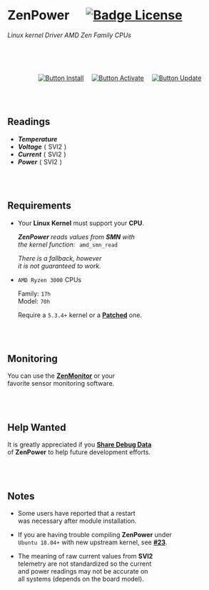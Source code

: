 
# ZenPower    [![Badge License]][License]

*Linux kernel Driver AMD Zen Family CPUs*

<br>
<br>
<br>

<div align = center>

[![Button Install]][Install]   
[![Button Activate]][Activate]   
[![Button Update]][Update]

</div>

<br>
<br>

## Readings

- ***Temperature***
- ***Voltage*** ( SVI2 )
- ***Current*** ( SVI2 )
- ***Power*** ( SVI2 )

<br>
<br>

## Requirements

- Your **Linux Kernel** must support your **CPU**.

    ***ZenPower*** *reads values from **SMN** with* <br>
    *the kernel function:*  `amd_smn_read`
    
    *There is a fallback, however* <br>
    *it is not guaranteed to work.*

- `AMD Ryzen 3000` CPUs

    Family: `17h` <br>
    Model: `70h`

    Require a `5.3.4+` kernel or a **[Patched]** one.


<br>
<br>

## Monitoring

You can use the **[ZenMonitor]** or your <br>
favorite sensor monitoring software.

<br>
<br>

## Help Wanted

It is greatly appreciated if you **[Share Debug Data]** <br>
of **ZenPower** to help future development efforts.

<br>
<br>

## Notes

 - Some users have reported that a restart <br>
   was necessary after module installation.

 - If you are having trouble compiling **ZenPower** under <br>
   `Ubuntu 18.04+` with new upstream kernel, see **[#23]**.
 
 - The meaning of raw current values from **SVI2** <br>
   telemetry are not standardized so the current <br>
   and power readings may not be accurate on <br>
   all systems (depends on the board model).

<br>


<!----------------------------------------------------------------------------->

[Share Debug Data]: https://github.com/ocerman/zenpower/issues/12
[ZenMonitor]: https://github.com/ocerman/zenmonitor
[Patched]: https://patchwork.kernel.org/patch/11043277/
[#23]: https://github.com/ocerman/zenpower/issues/23

[Activate]: Documentation/Activate.md
[Install]: Documentation/Install.md
[License]: LICENSE
[Update]: Documentation/Update.md


<!----------------------------------[ Badges ]--------------------------------->

[Badge License]: https://img.shields.io/badge/License-GPL2-015d93.svg?style=for-the-badge&labelColor=blue


<!---------------------------------[ Buttons ]--------------------------------->

[Button Activate]: https://img.shields.io/badge/Activate-cdad0d?style=for-the-badge
[Button Install]: https://img.shields.io/badge/Install-df6195?style=for-the-badge
[Button Update]: https://img.shields.io/badge/Update-2ba4ab?style=for-the-badge
